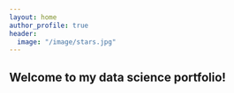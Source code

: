 ```yaml
---
layout: home
author_profile: true
header:
  image: "/image/stars.jpg"
---
```

## Welcome to my data science portfolio!
